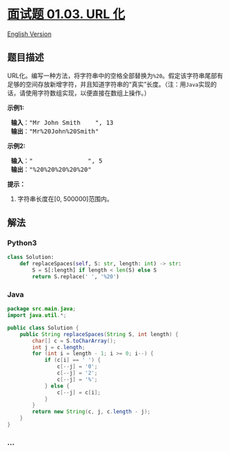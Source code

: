 # [面试题 01.03. URL 化](https://leetcode-cn.com/problems/string-to-url-lcci)

[English Version](/lcci/01.03.String%20to%20URL/README_EN.md)

## 题目描述

<!-- 这里写题目描述 -->
<p>URL化。编写一种方法，将字符串中的空格全部替换为<code>%20</code>。假定该字符串尾部有足够的空间存放新增字符，并且知道字符串的&ldquo;真实&rdquo;长度。（注：用<code>Java</code>实现的话，请使用字符数组实现，以便直接在数组上操作。）</p>

<p><strong>示例1:</strong></p>

<pre><strong> 输入</strong>：&quot;Mr John Smith    &quot;, 13
<strong> 输出</strong>：&quot;Mr%20John%20Smith&quot;
</pre>

<p><strong>示例2:</strong></p>

<pre><strong> 输入</strong>：&quot;               &quot;, 5
<strong> 输出</strong>：&quot;%20%20%20%20%20&quot;
</pre>

<p><strong>提示：</strong></p>

<ol>
	<li>字符串长度在[0, 500000]范围内。</li>
</ol>

## 解法

<!-- 这里可写通用的实现逻辑 -->

<!-- tabs:start -->

### **Python3**

<!-- 这里可写当前语言的特殊实现逻辑 -->

```python
class Solution:
    def replaceSpaces(self, S: str, length: int) -> str:
        S = S[:length] if length < len(S) else S
        return S.replace(' ', '%20')
```

### **Java**

<!-- 这里可写当前语言的特殊实现逻辑 -->

```java
package src.main.java;
import java.util.*;

public class Solution {
    public String replaceSpaces(String S, int length) {
        char[] c = S.toCharArray();
        int j = c.length;
        for (int i = length - 1; i >= 0; i--) {
            if (c[i] == ' ') {
                c[--j] = '0';
                c[--j] = '2';
                c[--j] = '%';
            } else {
                c[--j] = c[i];
            }
        }
        return new String(c, j, c.length - j);
    }
}
```

### **...**

```

```

<!-- tabs:end -->
